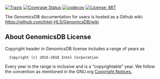 [![Travis](https://travis-ci.org/GenomicsDB/GenomicsDB.svg?branch=master)](https://travis-ci.org/GenomicsDB/GenomicsDB)
[![Coverage Status](https://coveralls.io/repos/github/GenomicsDB/GenomicsDB/badge.svg)](https://coveralls.io/github/GenomicsDB/GenomicsDB)
[![codecov](https://codecov.io/gh/GenomicsDB/GenomicsDB/branch/master/graph/badge.svg)](https://codecov.io/gh/GenomicsDB/GenomicsDB)
[![License: MIT](https://img.shields.io/badge/License-MIT-yellow.svg)](https://opensource.org/licenses/MIT)

The GenomicsDB documentation for users is hosted as a Github wiki:
https://github.com/Intel-HLS/GenomicsDB/wiki

## About GenomicsDB License
Copyright header in GenomicsDB license includes a range of years as
```
  Copyright (c) 2016-2018 Intel Corporation
```

Every year in the range is inclusive and is a “copyrightable” year. We
follow the convention as mentioned in the GNU.org [Copyright Notices.](https://www.gnu.org/prep/maintain/html_node/Copyright-Notices.html)
